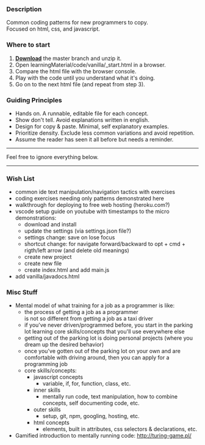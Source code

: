 ### Description
Common coding patterns for new programmers to copy.  
Focused on html, css, and javascript.  

### Where to start
1. **[Download](https://github.com/rockysims/_patterns/archive/master.zip)** the master branch and unzip it.
2. Open learningMaterial/code/vanilla/_start.html in a browser.
3. Compare the html file with the browser console.
4. Play with the code until you understand what it's doing.
5. Go on to the next html file (and repeat from step 3).

### Guiding Principles
- Hands on. A runnable, editable file for each concept.
- Show don't tell. Avoid explanations written in english.
- Design for copy & paste. Minimal, self explanatory examples.
- Prioritize density. Exclude less common variations and avoid repetition.
- Assume the reader has seen it all before but needs a reminder.

---

Feel free to ignore everything below.

---

### Wish List
- common ide text manipulation/navigation tactics with exercises
- coding exercises needing only patterns demonstrated here
- walkthrough for deploying to free web hosting (heroku.com?)
- vscode setup guide on youtube with timestamps to the 
    micro demonstrations:
    - download and install
    - update the settings (via settings.json file?)
    - settings change: save on lose focus
    - shortcut change: for navigate forward/backward to opt + cmd + rigth/left arrow (and delete old meanings)
    - create new project
    - create new file
    - create index.html and add main.js
- add vanilla/javadocs.html

### Misc Stuff
- Mental model of what training for a job as a programmer is like: 
    - the process of getting a job as a programmer  
    is not so different from getting a job as a taxi driver  
    - if you've never driven/programmed before, you start in the parking lot learning core skills/concepts that you'll use everywhere else  
    - getting out of the parking lot is doing personal projects (where you dream up the desired behavior)  
    - once you've gotten out of the parking lot on your own and are comfortable with driving around, then you can apply for a programming job  
    - core skills/concepts:
        - javascript concepts
            - variable, if, for, function, class, etc.  
        - inner skills
            - mentally run code, text manipulation, how to combine concepts, self documenting code, etc.  
        - outer skills
            - setup, git, npm, googling, hosting, etc.  
        - html concepts
            - elements, built in attributes, css selectors & declarations, etc.  
- Gamified introduction to mentally running code: http://turing-game.pl/
